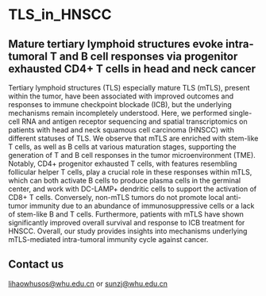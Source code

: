 # TLS_in_HNSCC
## Mature tertiary lymphoid structures evoke intra-tumoral T and B cell responses via progenitor exhausted CD4+ T cells in head and neck cancer
Tertiary lymphoid structures (TLS) especially mature TLS (mTLS), present within the tumor, have been associated with improved outcomes and responses to immune checkpoint blockade (ICB), but the underlying mechanisms remain incompletely understood. Here, we performed single-cell RNA and antigen receptor sequencing and spatial transcriptomics on patients with head and neck squamous cell carcinoma (HNSCC) with different statuses of TLS. We observe that mTLS are enriched with stem-like T cells, as well as B cells at various maturation stages, supporting the generation of T and B cell responses in the tumor microenvironment (TME). Notably, CD4+ progenitor exhausted T cells, with features resembling follicular helper T cells, play a crucial role in these responses within mTLS, which can both activate B cells to produce plasma cells in the germinal center, and work with DC-LAMP+ dendritic cells to support the activation of CD8+ T cells. Conversely, non-mTLS tumors do not promote local anti-tumor immunity due to an abundance of immunosuppressive cells or a lack of stem-like B and T cells. Furthermore, patients with mTLS have shown significantly improved overall survival and response to ICB treatment for HNSCC. Overall, our study provides insights into mechanisms underlying mTLS-mediated intra-tumoral immunity cycle against cancer.

## Contact us
lihaowhusos@whu.edu.cn or sunzj@whu.edu.cn

